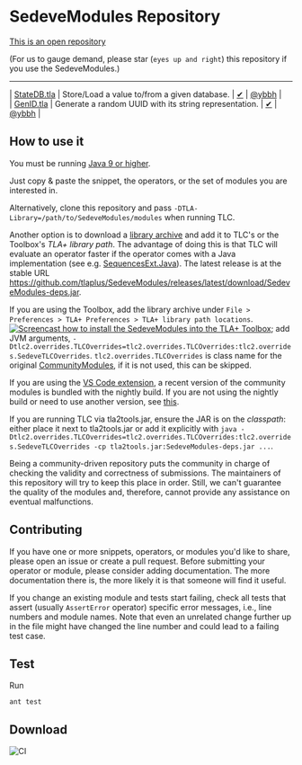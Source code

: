 SedeveModules Repository
====================

[This is an open repository](https://github.com/scuptio/SedeveModules/) 

(For us to gauge demand, please star (`eyes up and right`) this repository if you use the SedeveModules.)


-----------

| [StateDB.tla](https://github.com/scuptio/TLAPlusSedeveModules/blob/master/modules/StateDB.tla)               | Store/Load a value to/from a given database. | [&#10004;](https://github.com/scuptio/TLAPlusSedeveModules/blob/master/modules/tlc2/overrides/StateDB.java)    | [@ybbh](https://github.com/ybbh) |  
| [GenID.tla](https://github.com/scuptio/TLAPlusSedeveModules/blob/master/modules/GenID.tla)                    | Generate a random UUID with its string representation. | [&#10004;](https://github.com/scuptio/TLAPlusSedeveModules/blob/master/modules/tlc2/overrides/GenUUID.java)       | [@ybbh](https://github.com/ybbh) | 

How to use it
-------------

You must be running [Java 9 or higher](https://github.com/tlaplus/SedeveModules/issues/34#issuecomment-756571840).

Just copy & paste the snippet, the operators, or the set of modules you are interested in.

Alternatively, clone this repository and pass ```-DTLA-Library=/path/to/SedeveModules/modules``` when running TLC.

Another option is to download a [library archive](https://github.com/tlaplus/SedeveModules/releases) and add it to TLC's or the Toolbox's *TLA+ library path*. The advantage of doing this is that TLC will evaluate an operator faster if the operator comes with a Java implementation (see e.g. [SequencesExt.Java](https://github.com/tlaplus/SedeveModules/blob/master/modules/tlc2/overrides/SequencesExt.java)). The latest release is at the stable URL https://github.com/tlaplus/SedeveModules/releases/latest/download/SedeveModules-deps.jar.

If you are using the Toolbox, add the library archive under `File > Preferences > TLA+ Preferences > TLA+ library path locations`.
[![Screencast how to install the SedeveModules into the TLA+ Toolbox](https://img.youtube.com/vi/w9t6JnmxV2E/0.jpg)](https://www.youtube.com/watch?v=w9t6JnmxV2E); add JVM arguments,  `-Dtlc2.overrides.TLCOverrides=tlc2.overrides.TLCOverrides:tlc2.overrides.SedeveTLCOverrides`.
`tlc2.overrides.TLCOverrides` is class name for the original [CommunityModules](https://github.com/tlaplus/CommunityModules/), if it is not used, this can be skipped.


If you are using the [VS Code extension](https://github.com/tlaplus/vscode-tlaplus), a recent version of the community modules is bundled with the nightly build. If you are not using the nightly build or need to use another version, see [this](https://github.com/tlaplus/vscode-tlaplus/issues/249).

If you are running TLC via tla2tools.jar, ensure the JAR is on the *classpath*: either place it next to tla2tools.jar or add it explicitly with `java -Dtlc2.overrides.TLCOverrides=tlc2.overrides.TLCOverrides:tlc2.overrides.SedeveTLCOverrides -cp tla2tools.jar:SedeveModules-deps.jar ...`.

Being a community-driven repository puts the community in charge of checking the validity and correctness of submissions. The maintainers of this repository will try to keep this place in order. Still, we can't guarantee the quality of the modules and, therefore, cannot provide any assistance on eventual malfunctions.

Contributing
------------

If you have one or more snippets, operators, or modules you'd like to share, please open an issue or create
a pull request.  Before submitting your operator or module, please consider adding documentation.  The more documentation there is, the more likely it is that someone will find it useful.

If you change an existing module and tests start failing, check all tests that assert (usually `AssertError` operator) specific error messages, i.e., line numbers and module names.
Note that even an unrelated change further up in the file might have changed the line number and could lead to a failing test case.

Test
------------
Run

``` shell
ant test
```

Download
--------

![CI](https://github.com/scuptio/TLAPlusSedeveModules/workflows/CI/badge.svg)
